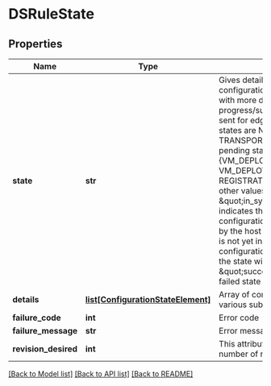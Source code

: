 # DSRuleState

## Properties
Name | Type | Description | Notes
------------ | ------------- | ------------- | -------------
**state** | **str** | Gives details of state of desired configuration. Additional enums with more details on progress/success/error states are sent for edge node. The success states are NODE_READY and TRANSPORT_NODE_READY, pending states are {VM_DEPLOYMENT_QUEUED, VM_DEPLOYMENT_IN_PROGRESS, REGISTRATION_PENDING} and other values indicate failures. \&quot;in_sync\&quot; state indicates that the desired configuration has been received by the host to which it applies, but is not yet in effect. When the configuration is actually in effect, the state will change to \&quot;success\&quot;. Please note, failed state is deprecated.  | [optional] 
**details** | [**list[ConfigurationStateElement]**](ConfigurationStateElement.md) | Array of configuration state of various sub systems | [optional] 
**failure_code** | **int** | Error code | [optional] 
**failure_message** | **str** | Error message in case of failure | [optional] 
**revision_desired** | **int** | This attribute represents revision number of rule&#x27;s desired state. | [optional] 

[[Back to Model list]](../README.md#documentation-for-models) [[Back to API list]](../README.md#documentation-for-api-endpoints) [[Back to README]](../README.md)

